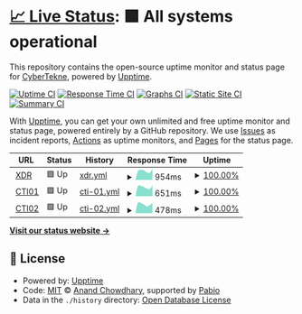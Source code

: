 # [📈 Live Status](https://status.cybertekne.com): <!--live status--> **🟩 All systems operational**

This repository contains the open-source uptime monitor and status page for [CyberTekne](https://status.cybertekne.com), powered by [Upptime](https://github.com/upptime/upptime).

[![Uptime CI](https://github.com/cybertekne/upptime/workflows/Uptime%20CI/badge.svg)](https://github.com/cybertekne/upptime/actions?query=workflow%3A%22Uptime+CI%22)
[![Response Time CI](https://github.com/cybertekne/upptime/workflows/Response%20Time%20CI/badge.svg)](https://github.com/cybertekne/upptime/actions?query=workflow%3A%22Response+Time+CI%22)
[![Graphs CI](https://github.com/cybertekne/upptime/workflows/Graphs%20CI/badge.svg)](https://github.com/cybertekne/upptime/actions?query=workflow%3A%22Graphs+CI%22)
[![Static Site CI](https://github.com/cybertekne/upptime/workflows/Static%20Site%20CI/badge.svg)](https://github.com/cybertekne/upptime/actions?query=workflow%3A%22Static+Site+CI%22)
[![Summary CI](https://github.com/cybertekne/upptime/workflows/Summary%20CI/badge.svg)](https://github.com/cybertekne/upptime/actions?query=workflow%3A%22Summary+CI%22)

With [Upptime](https://upptime.js.org), you can get your own unlimited and free uptime monitor and status page, powered entirely by a GitHub repository. We use [Issues](https://github.com/cybertekne/upptime/issues) as incident reports, [Actions](https://github.com/cybertekne/upptime/actions) as uptime monitors, and [Pages](https://status.cybertekne.com) for the status page.

<!--start: status pages-->
<!-- This summary is generated by Upptime (https://github.com/upptime/upptime) -->
<!-- Do not edit this manually, your changes will be overwritten -->
<!-- prettier-ignore -->
| URL | Status | History | Response Time | Uptime |
| --- | ------ | ------- | ------------- | ------ |
| <img alt="" src="https://icons.duckduckgo.com/ip3/dexdr01.cybertekne.com.ico" height="13"> [XDR](https://dexdr01.cybertekne.com) | 🟩 Up | [xdr.yml](https://github.com/cybertekne/upptime/commits/HEAD/history/xdr.yml) | <details><summary><img alt="Response time graph" src="./graphs/xdr/response-time-week.png" height="20"> 954ms</summary><br><a href="https://status.cybertekne.com/history/xdr"><img alt="Response time 954" src="https://img.shields.io/endpoint?url=https%3A%2F%2Fraw.githubusercontent.com%2Fcybertekne%2Fupptime%2FHEAD%2Fapi%2Fxdr%2Fresponse-time.json"></a><br><a href="https://status.cybertekne.com/history/xdr"><img alt="24-hour response time 1164" src="https://img.shields.io/endpoint?url=https%3A%2F%2Fraw.githubusercontent.com%2Fcybertekne%2Fupptime%2FHEAD%2Fapi%2Fxdr%2Fresponse-time-day.json"></a><br><a href="https://status.cybertekne.com/history/xdr"><img alt="7-day response time 954" src="https://img.shields.io/endpoint?url=https%3A%2F%2Fraw.githubusercontent.com%2Fcybertekne%2Fupptime%2FHEAD%2Fapi%2Fxdr%2Fresponse-time-week.json"></a><br><a href="https://status.cybertekne.com/history/xdr"><img alt="30-day response time 954" src="https://img.shields.io/endpoint?url=https%3A%2F%2Fraw.githubusercontent.com%2Fcybertekne%2Fupptime%2FHEAD%2Fapi%2Fxdr%2Fresponse-time-month.json"></a><br><a href="https://status.cybertekne.com/history/xdr"><img alt="1-year response time 954" src="https://img.shields.io/endpoint?url=https%3A%2F%2Fraw.githubusercontent.com%2Fcybertekne%2Fupptime%2FHEAD%2Fapi%2Fxdr%2Fresponse-time-year.json"></a></details> | <details><summary><a href="https://status.cybertekne.com/history/xdr">100.00%</a></summary><a href="https://status.cybertekne.com/history/xdr"><img alt="All-time uptime 100.00%" src="https://img.shields.io/endpoint?url=https%3A%2F%2Fraw.githubusercontent.com%2Fcybertekne%2Fupptime%2FHEAD%2Fapi%2Fxdr%2Fuptime.json"></a><br><a href="https://status.cybertekne.com/history/xdr"><img alt="24-hour uptime 100.00%" src="https://img.shields.io/endpoint?url=https%3A%2F%2Fraw.githubusercontent.com%2Fcybertekne%2Fupptime%2FHEAD%2Fapi%2Fxdr%2Fuptime-day.json"></a><br><a href="https://status.cybertekne.com/history/xdr"><img alt="7-day uptime 100.00%" src="https://img.shields.io/endpoint?url=https%3A%2F%2Fraw.githubusercontent.com%2Fcybertekne%2Fupptime%2FHEAD%2Fapi%2Fxdr%2Fuptime-week.json"></a><br><a href="https://status.cybertekne.com/history/xdr"><img alt="30-day uptime 100.00%" src="https://img.shields.io/endpoint?url=https%3A%2F%2Fraw.githubusercontent.com%2Fcybertekne%2Fupptime%2FHEAD%2Fapi%2Fxdr%2Fuptime-month.json"></a><br><a href="https://status.cybertekne.com/history/xdr"><img alt="1-year uptime 100.00%" src="https://img.shields.io/endpoint?url=https%3A%2F%2Fraw.githubusercontent.com%2Fcybertekne%2Fupptime%2FHEAD%2Fapi%2Fxdr%2Fuptime-year.json"></a></details>
| <img alt="" src="https://icons.duckduckgo.com/ip3/decti01.cybertekne.com.ico" height="13"> [CTI01](https://decti01.cybertekne.com) | 🟩 Up | [cti-01.yml](https://github.com/cybertekne/upptime/commits/HEAD/history/cti-01.yml) | <details><summary><img alt="Response time graph" src="./graphs/cti-01/response-time-week.png" height="20"> 651ms</summary><br><a href="https://status.cybertekne.com/history/cti-01"><img alt="Response time 651" src="https://img.shields.io/endpoint?url=https%3A%2F%2Fraw.githubusercontent.com%2Fcybertekne%2Fupptime%2FHEAD%2Fapi%2Fcti-01%2Fresponse-time.json"></a><br><a href="https://status.cybertekne.com/history/cti-01"><img alt="24-hour response time 760" src="https://img.shields.io/endpoint?url=https%3A%2F%2Fraw.githubusercontent.com%2Fcybertekne%2Fupptime%2FHEAD%2Fapi%2Fcti-01%2Fresponse-time-day.json"></a><br><a href="https://status.cybertekne.com/history/cti-01"><img alt="7-day response time 651" src="https://img.shields.io/endpoint?url=https%3A%2F%2Fraw.githubusercontent.com%2Fcybertekne%2Fupptime%2FHEAD%2Fapi%2Fcti-01%2Fresponse-time-week.json"></a><br><a href="https://status.cybertekne.com/history/cti-01"><img alt="30-day response time 651" src="https://img.shields.io/endpoint?url=https%3A%2F%2Fraw.githubusercontent.com%2Fcybertekne%2Fupptime%2FHEAD%2Fapi%2Fcti-01%2Fresponse-time-month.json"></a><br><a href="https://status.cybertekne.com/history/cti-01"><img alt="1-year response time 651" src="https://img.shields.io/endpoint?url=https%3A%2F%2Fraw.githubusercontent.com%2Fcybertekne%2Fupptime%2FHEAD%2Fapi%2Fcti-01%2Fresponse-time-year.json"></a></details> | <details><summary><a href="https://status.cybertekne.com/history/cti-01">100.00%</a></summary><a href="https://status.cybertekne.com/history/cti-01"><img alt="All-time uptime 100.00%" src="https://img.shields.io/endpoint?url=https%3A%2F%2Fraw.githubusercontent.com%2Fcybertekne%2Fupptime%2FHEAD%2Fapi%2Fcti-01%2Fuptime.json"></a><br><a href="https://status.cybertekne.com/history/cti-01"><img alt="24-hour uptime 100.00%" src="https://img.shields.io/endpoint?url=https%3A%2F%2Fraw.githubusercontent.com%2Fcybertekne%2Fupptime%2FHEAD%2Fapi%2Fcti-01%2Fuptime-day.json"></a><br><a href="https://status.cybertekne.com/history/cti-01"><img alt="7-day uptime 100.00%" src="https://img.shields.io/endpoint?url=https%3A%2F%2Fraw.githubusercontent.com%2Fcybertekne%2Fupptime%2FHEAD%2Fapi%2Fcti-01%2Fuptime-week.json"></a><br><a href="https://status.cybertekne.com/history/cti-01"><img alt="30-day uptime 100.00%" src="https://img.shields.io/endpoint?url=https%3A%2F%2Fraw.githubusercontent.com%2Fcybertekne%2Fupptime%2FHEAD%2Fapi%2Fcti-01%2Fuptime-month.json"></a><br><a href="https://status.cybertekne.com/history/cti-01"><img alt="1-year uptime 100.00%" src="https://img.shields.io/endpoint?url=https%3A%2F%2Fraw.githubusercontent.com%2Fcybertekne%2Fupptime%2FHEAD%2Fapi%2Fcti-01%2Fuptime-year.json"></a></details>
| <img alt="" src="https://icons.duckduckgo.com/ip3/decti02.cybertekne.com.ico" height="13"> [CTI02](https://decti02.cybertekne.com) | 🟩 Up | [cti-02.yml](https://github.com/cybertekne/upptime/commits/HEAD/history/cti-02.yml) | <details><summary><img alt="Response time graph" src="./graphs/cti-02/response-time-week.png" height="20"> 478ms</summary><br><a href="https://status.cybertekne.com/history/cti-02"><img alt="Response time 478" src="https://img.shields.io/endpoint?url=https%3A%2F%2Fraw.githubusercontent.com%2Fcybertekne%2Fupptime%2FHEAD%2Fapi%2Fcti-02%2Fresponse-time.json"></a><br><a href="https://status.cybertekne.com/history/cti-02"><img alt="24-hour response time 542" src="https://img.shields.io/endpoint?url=https%3A%2F%2Fraw.githubusercontent.com%2Fcybertekne%2Fupptime%2FHEAD%2Fapi%2Fcti-02%2Fresponse-time-day.json"></a><br><a href="https://status.cybertekne.com/history/cti-02"><img alt="7-day response time 478" src="https://img.shields.io/endpoint?url=https%3A%2F%2Fraw.githubusercontent.com%2Fcybertekne%2Fupptime%2FHEAD%2Fapi%2Fcti-02%2Fresponse-time-week.json"></a><br><a href="https://status.cybertekne.com/history/cti-02"><img alt="30-day response time 478" src="https://img.shields.io/endpoint?url=https%3A%2F%2Fraw.githubusercontent.com%2Fcybertekne%2Fupptime%2FHEAD%2Fapi%2Fcti-02%2Fresponse-time-month.json"></a><br><a href="https://status.cybertekne.com/history/cti-02"><img alt="1-year response time 478" src="https://img.shields.io/endpoint?url=https%3A%2F%2Fraw.githubusercontent.com%2Fcybertekne%2Fupptime%2FHEAD%2Fapi%2Fcti-02%2Fresponse-time-year.json"></a></details> | <details><summary><a href="https://status.cybertekne.com/history/cti-02">100.00%</a></summary><a href="https://status.cybertekne.com/history/cti-02"><img alt="All-time uptime 100.00%" src="https://img.shields.io/endpoint?url=https%3A%2F%2Fraw.githubusercontent.com%2Fcybertekne%2Fupptime%2FHEAD%2Fapi%2Fcti-02%2Fuptime.json"></a><br><a href="https://status.cybertekne.com/history/cti-02"><img alt="24-hour uptime 100.00%" src="https://img.shields.io/endpoint?url=https%3A%2F%2Fraw.githubusercontent.com%2Fcybertekne%2Fupptime%2FHEAD%2Fapi%2Fcti-02%2Fuptime-day.json"></a><br><a href="https://status.cybertekne.com/history/cti-02"><img alt="7-day uptime 100.00%" src="https://img.shields.io/endpoint?url=https%3A%2F%2Fraw.githubusercontent.com%2Fcybertekne%2Fupptime%2FHEAD%2Fapi%2Fcti-02%2Fuptime-week.json"></a><br><a href="https://status.cybertekne.com/history/cti-02"><img alt="30-day uptime 100.00%" src="https://img.shields.io/endpoint?url=https%3A%2F%2Fraw.githubusercontent.com%2Fcybertekne%2Fupptime%2FHEAD%2Fapi%2Fcti-02%2Fuptime-month.json"></a><br><a href="https://status.cybertekne.com/history/cti-02"><img alt="1-year uptime 100.00%" src="https://img.shields.io/endpoint?url=https%3A%2F%2Fraw.githubusercontent.com%2Fcybertekne%2Fupptime%2FHEAD%2Fapi%2Fcti-02%2Fuptime-year.json"></a></details>

<!--end: status pages-->

[**Visit our status website →**](https://status.cybertekne.com)

## 📄 License

- Powered by: [Upptime](https://github.com/upptime/upptime)
- Code: [MIT](./LICENSE) © [Anand Chowdhary](https://anandchowdhary.com), supported by [Pabio](https://pabio.com)
- Data in the `./history` directory: [Open Database License](https://opendatacommons.org/licenses/odbl/1-0/)
